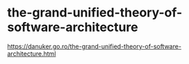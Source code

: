 # the-grand-unified-theory-of-software-architecture

https://danuker.go.ro/the-grand-unified-theory-of-software-architecture.html
